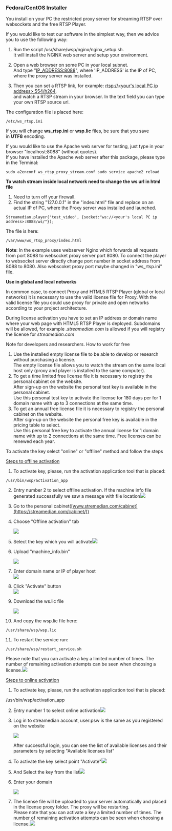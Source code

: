 ### Fedora/CentOS Installer

You install on your PC the restricted proxy server for streaming RTSP over websockets and the free RTSP Player.

If you would like to test our software in the simplest way, then we advice you to use the following way:

1. Run the script /usr/share/wsp/nginx/nginx_setup.sh.  
   It will install the NGINX web server and setup your environment.

2. Open a web browser on some PC in your local subnet.  
   And type "<u>IP_ADDRESS:8088</u>", where 'IP_ADDRESS' is the IP of PC, where the proxy server was installed.

3. Then you can set a RTSP link, for example: <u>rtsp://&lt;your's local PC ip address&gt;:554/h264</u>,  
   and watch a RTSP stream in your browser. In the text field you can type your own RTSP source url.

The configuration file is placed here:

`/etc/ws_rtsp.ini`

If you will change **ws_rtsp.ini** or **wsp.lic** files, be sure that you save in **UTF8** encoding.

If you would like to use the Apache web server for testing, just type in your browser "localhost:8088" (without quotes).  
If you have installed the Apache web server after this package, please type in the Terminal:

`sudo a2enconf ws_rtsp_proxy_stream.conf
sudo service apache2 reload`

**To watch stream inside local network need to change the ws url in html file**

1. Need to turn off your firewall.  
2. Find the string "127.0.0.1" in the "index.html" file and replace on an actual IP of PC, where the Proxy server was installed and launched.

`Streamedian.player('test_video', {socket:"ws://<your's local PC ip address>:8088/ws/"});`

The file is here:

`/var/www/ws_rtsp_proxy/index.html`

**Note**: In the example uses webserver Nginx which forwards all requests from port 8088 to websocket proxy server port 8080. To connect the player to websocket server directly change port number in socket address from 8088 to 8080. Also webscoket proxy port maybe changed in "ws_rtsp.ini" file.  

**Use in global and local networks**

In common case, to connect Proxy and HTML5 RTSP Player (global or local networks) it is necessary to use the valid license file for Proxy. With the valid license file you could use proxy for private and open networks according to your project architecture.

During license activation you have to set an IP address or domain name where your web page with HTML5 RTSP Player is deployed. Subdomains will be allowed, for example *<your subdomain>.streamedian.com* is allowed if you will registry the license for *streamedian.com*

Note for developers and researchers. How to work for free

1. Use the installed empty license file to be able to develop or research without purchasing a license.  
   The empty license file allows you to watch the stream on the same local host only (proxy and player is installed to the same computer).
2. To get a time limited free license file it is necessary to registry the personal cabinet on the website.  
   After sign-up on the website the personal test key is available in the personal cabinet.  
   Use this personal test key to activate the license for 180 days per for 1 domain name with up to 3 connections at the same time.
3. To get an annual free license file it is necessary to registry the personal cabinet on the website.  
   After sign-up on the website the personal free key is available in the pricing table to select.  
   Use this personal free key to activate the annual license for 1 domain name with up to 2 connections at the same time. Free licenses can be renewed each year.

To activate the key select "online" or "offline" method and follow the steps

[Steps to offline activation](https://streamedian.com/docs/#collapse-rpm-offline-activation)

1. To activate key, please, run the activation application tool that is placed:

`/usr/bin/wsp/activation_app`

2. Entry number 2 to select offline activation. If the machine info file generated successfully we saw a message with file location![](https://streamedian.com/static/img/offline-activation/step2-inv.png)
3. Go to the personal cabinet([www.stremedian.com/cabinet](https://streamedian.com/cabinet/))  
   
   
4. Choose "Offline activation" tab
   
   ![](https://streamedian.com/static/img/offline-activation/step4.png)
5. Select the key which you will activate![](https://streamedian.com/static/img/offline-activation/step5.png)
6. Upload "machine_info.bin"
   
   ![](https://streamedian.com/static/img/offline-activation/step6.png)
7. Enter domain name or IP of player host  
   ![](https://streamedian.com/static/img/offline-activation/step7.png)
8. Click "Activate" button  
   ![](https://streamedian.com/static/img/offline-activation/step8.png)
9. Download the ws.lic file
   
   ![](https://streamedian.com/static/img/offline-activation/step9.png)
10. And copy the wsp.lic file here:

`/usr/share/wsp/wsp.lic`

11. To restart the service run:

`/usr/share/wsp/restart_service.sh`

Please note that you can activate a key a limited number of times. The number of remaining activation attempts can be seen when choosing a license.![](https://streamedian.com/static/img/offline-activation/remaining-activations.png)

[Steps to online activation](https://streamedian.com/docs/#collapse-rpm-online-activation)

1. To activate key, please, run the activation application tool that is placed:

/usr/bin/wsp/activation_app

2. Entry number 1 to select online activation![](https://streamedian.com/static/img/online-activation/step2-inv.png)
3. Log in to streamedian account, user:psw is the same as you registered on the website
   
   ![](https://streamedian.com/static/img/online-activation/step3-inv.png)
   
   After successful login, you can see the list of available licenses and their parameters by selecting "Available licenses list"  
4. To activate the key select point "Activate"![](https://streamedian.com/static/img/online-activation/step4-inv.png)
5. And Select the key from the list![](https://streamedian.com/static/img/online-activation/step5-inv.png)
6. Enter your domain
   
   ![](https://streamedian.com/static/img/online-activation/step6-inv.png)
7. The license file will be uploaded to your server automatically and placed in the license proxy folder. The proxy will be restarting.  
   Please note that you can activate a key a limited number of times. The number of remaining activation attempts can be seen when choosing a license.![](https://streamedian.com/static/img/online-activation/remaining-activations-inv.png)




